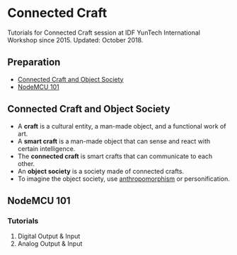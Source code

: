 # Connected Craft
Tutorials for Connected Craft session at IDF YunTech International Workshop since 2015.
Updated: October 2018.

## Preparation
* [Connected Craft and Object Society](#connected-craft-and-obejct-society)
* [NodeMCU 101](#nodemcu-101)

## Connected Craft and Object Society

* A __craft__ is a cultural entity, a man-made object, and a functional work of art.
* A __smart craft__ is a man-made object that can sense and react with certain intelligence.
* The __connected craft__ is smart crafts that can communicate to each other.
* An __object society__ is a society made of connected crafts.
* To imagine the object society, use [anthropomorphism](https://en.wikipedia.org/wiki/Anthropomorphism) or personification.

## NodeMCU 101



### Tutorials
1. Digital Output & Input
1. Analog Output & Input
